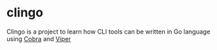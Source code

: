 # clingo
Clingo is a project to learn how CLI tools can be written in Go language using [Cobra](https://github.com/spf13/cobra) and [Viper](https://github.com/spf13/viper)
